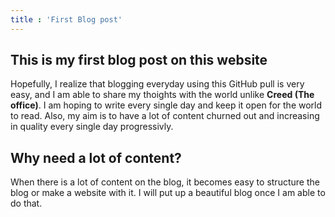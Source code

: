```yaml
---
title : 'First Blog post'
---
```


## This is my first blog post on this website

Hopefully, I realize that blogging everyday using this GitHub pull is very easy, and <!--more--> I am able to share my thoights with the world unlike **Creed (The office)**. 
I am hoping to write every single day and keep it open for the world to read. Also, my aim is to have a lot of content churned out and increasing in quality every single day progressivly. 

## Why need a lot of content?

When there is a lot of content on the blog, it becomes easy to structure the blog or make a website with it. I will put up a beautiful blog once I am able to do that. 